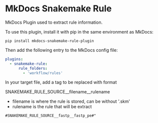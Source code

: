 # MkDocs Snakemake Rule

MkDocs Plugin used to extract rule information.

To use this plugin, install it with pip in the same environment as MkDocs:

```
pip install mkdocs-snakemake-rule-plugin
```

Then add the following entry to the MkDocs config file:

```yml
plugins:
  - snakemake-rule:
      rule_folders:
        - 'workflow/rules'
```

In your target file, add a tag to be replaced with format

SNAKEMAKE_RULE_SOURCE__filename__rulename

- filename is where the rule is stored, can be without '.skm'
- rulename is the rule that will be extract


```
#SNAKEMAKE_RULE_SOURCE__fastp__fastp_pe#"
```

